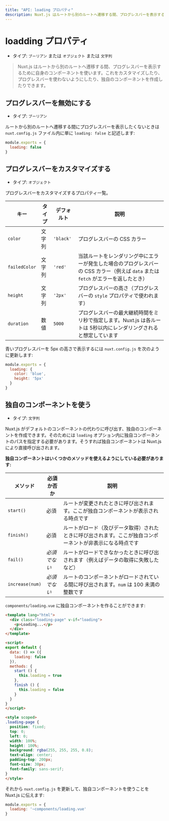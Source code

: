```yaml
---
title: "API: loading プロパティ"
description: Nuxt.js はルートから別のルートへ遷移する間、プログレスバーを表示するために自身のコンポーネントを使います。これをカスタマイズしたり、プログレスバーを使わないようにしたり、独自のコンポーネントを作成したりできます。
---
```


<!-- title: "API: The loading Property" -->
<!-- description: Nuxt.js uses it's own component to show a progress bar between the routes. You can customize it, disable it or create your own component. -->

<!-- # The loading Property -->

# loadding プロパティ

<!-- - Type: `Boolean` or `Object` or `String` -->

- タイプ: `ブーリアン` または `オブジェクト` または `文字列`

<!-- \> Nuxt.js uses it's own component to show a progress bar between the routes. You can customize it, disable it or create your own component. -->

> Nuxt.js はルートから別のルートへ遷移する間、プログレスバーを表示するために自身のコンポーネントを使います。これをカスタマイズしたり、プログレスバーを使わないようにしたり、独自のコンポーネントを作成したりできます。

<!-- ## Disable the Progress Bar -->

## プログレスバーを無効にする

<!-- - Type: `Boolean` -->

- タイプ: `ブーリアン`

<!-- If you don't want to display the progress bar between the routes, simply add `loading: false` in your `nuxt.config.js` file: -->

ルートから別のルートへ遷移する間にプログレスバーを表示したくないときは `nuxt.config.js` ファイル内に単に `loading: false` と記述します:

```js
module.exports = {
  loading: false
}
```

<!-- ## Customize the Progress Bar -->

## プログレスバーをカスタマイズする

<!-- - Type: `Object` -->

- タイプ: `オブジェクト`

<!-- List of properties to customize the progress bar. -->

プログレスバーをカスタマイズするプロパティ一覧。

<!-- | Key | Type | Default | Description | -->
<!-- |-----|------|---------|-------------| -->
<!-- | `color` | String | `'black'` | CSS color of the progress bar | -->
<!-- | `failedColor` | String | `'red'` | CSS color of the progress bar when an error appended while rendering the route (if `data` or `fetch` sent back an error for example). | -->
<!-- | `height` | String | `'2px'` | Height of the progress bar (used in the `style` property of the progress bar) | -->
<!-- | `duration` | Number | `5000` | In ms, the maximum duration of the progress bar, Nuxt.js assumes that the route will be rendered before 5 seconds. | -->

| キー | タイプ | デフォルト | 説明 |
|-----|------|---------|-------------|
| `color` | 文字列 | `'black'` | プログレスバーの CSS カラー |
| `failedColor` | 文字列 | `'red'` | 当該ルートをレンダリング中にエラーが発生した場合のプログレスバーの CSS カラー（例えば `data` または `fetch` がエラーを返したとき） |
| `height` | 文字列 | `'2px'` | プログレスバーの高さ（プログレスバーの `style` プロパティで使われます） |
| `duration` | 数値 | `5000` | プログレスバーの最大継続時間をミリ秒で指定します。Nuxt.js は各ルートは 5秒以内にレンダリングされると想定しています |

<!-- For a blue progress bar with 5px of height, we update the `nuxt.config.js` to the following: -->

青いプログレスバーを 5px の高さで表示するには `nuxt.config.js` を次のように更新します:

```js
module.exports = {
  loading: {
    color: 'blue',
    height: '5px'
  }
}
```

<!-- ## Use a Custom Loading Component -->

## 独自のコンポーネントを使う

<!-- - Type: `String` -->

- タイプ: `文字列`

<!-- You can create your own component that Nuxt.js will call instead of its default component. To do so, you need to give a path to your component in the `loading` option. Then, your component will be called directly by Nuxt.js. -->

Nuxt.js がデフォルトのコンポーネントの代わりに呼び出す、独自のコンポーネントを作成できます。そのためには `loading` オプション内に独自コンポーネントのパスを指定する必要があります。そうすれば独自コンポーネントは Nuxt.js により直接呼び出されます。

<!-- **Your component has to expose some of theses methods:** -->

**独自コンポーネントはいくつかのメソッドを使えるようにしている必要があります:**

<!-- | Method | Required | Description | -->
<!-- |--------|----------|-------------| -->
<!-- | `start()` | Required | Called when a route changes, this is here where you display your component. | -->
<!-- | `finish()` | Required | Called when a route is loaded (and data fetched), this is here where you hide your component. | -->
<!-- | `fail()` | *Optional* | Called when a route couldn't be loaded (failed to fetch data for example). | -->
<!-- | `increase(num)` | *Optional* | Called during loading the route component, `num` is an Integer < 100. | -->

| メソッド | 必須か否か | 説明 |
|--------|----------|-------------|
| `start()` | 必須 | ルートが変更されたときに呼び出されます。ここが独自コンポーネントが表示される時点です |
| `finish()` | 必須 | ルートがロード（及びデータ取得）されたときに呼び出されます。ここが独自コンポーネントが非表示になる時点です |
| `fail()` | *必須でない* | ルートがロードできなかったときに呼び出されます（例えばデータの取得に失敗したなど） |
| `increase(num)` | *必須でない* | ルートのコンポーネントがロードされている間に呼び出されます。`num` は 100 未満の整数です |

<!-- We can create our custom component in `components/loading.vue`: -->

`components/loading.vue` に独自コンポーネントを作ることができます:

```html
<template lang="html">
  <div class="loading-page" v-if="loading">
    <p>Loading...</p>
  </div>
</template>

<script>
export default {
  data: () => ({
    loading: false
  }),
  methods: {
    start () {
      this.loading = true
    },
    finish () {
      this.loading = false
    }
  }
}
</script>

<style scoped>
.loading-page {
  position: fixed;
  top: 0;
  left: 0;
  width: 100%;
  height: 100%;
  background: rgba(255, 255, 255, 0.8);
  text-align: center;
  padding-top: 200px;
  font-size: 30px;
  font-family: sans-serif;
}
</style>
```

<!-- Then, we update our `nuxt.config.js` to tell Nuxt.js to use our component: -->

それから `nuxt.config.js` を更新して、独自コンポーネントを使うことを Nuxt.js に伝えます:

```js
module.exports = {
  loading: '~components/loading.vue'
}
```
